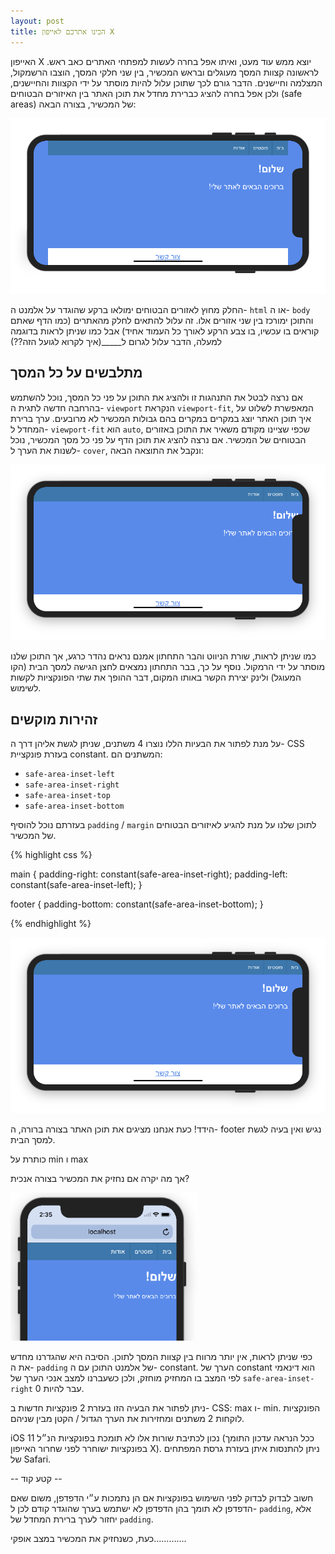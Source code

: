 ```yaml
---
layout: post
title: הכינו אתרכם לאייפון X
---
```

האייפון X יוצא ממש עוד מעט, ואיתו אפל בחרה לעשות למפתחי האתרים כאב ראש. לראשונה קצוות המסך מעוגלים ובראש המכשיר, בין שני חלקי המסך, הוצבו הרשמקול, המצלמה וחיישנים.
הדבר גורם לכך שתוכן עלול להיות מוסתר על ידי הקצוות והחיישנים, ולכן אפל בחרה להציג כברירת מחדל את תוכן האתר בין האיזורים הבטוחים (safe areas) של המכשיר, בצורה הבאה:

<a href="https://guytepper.github.io/designing-websites-for-iphone-x/he/default/">
  <img src="/images/posts/designing-for-iphone-x/default.png" width="550" alt="">
</a>

החלק מחוץ לאזורים הבטוחים ימולאו ברקע שהוגדר על אלמנט ה- `html` או ה- `body` והתוכן ימורכז בין שני אזורים אלו. זה עלול להתאים לחלק מהאתרים (כמו הדף שאתם קוראים בו עכשיו, בו צבע הרקע לאורך כל העמוד אחיד) אבל כמו שניתן לראות בדוגמה למעלה, הדבר עלול לגרום ל_____(איך לקרוא לגועל הזה??)

## מתלבשים על כל המסך

אם נרצה לבטל את התנהגות זו ולהציג את התוכן על פני כל המסך, נוכל להשתמש בהרחבה חדשה לתגית ה- `viewport` הנקראת `viewport-fit`, המאפשרת לשלוט על איך תוכן האתר יוצג במקרים במקרים בהם גבולות המכשיר לא מרובעים.
ערך ברירת המחדל ל- `viewport-fit` הוא `auto`, שכפי שציינו מקודם משאיר את התוכן באזורים הבטוחים של המכשיר.
אם נרצה להציג את תוכן הדף על פני כל מסך המכשיר, נוכל לשנות את הערך ל- `cover`, ונקבל את התוצאה הבאה:

<a href="https://guytepper.github.io/designing-websites-for-iphone-x/he/viewport-fit/">
  <img src="/images/posts/designing-for-iphone-x/viewport-fit.png" width="550" alt="">
</a>

כמו שניתן לראות, שורת הניווט והבר התחתון אמנם נראים נהדר כרגע, אך התוכן שלנו מוסתר על ידי הרמקול.
נוסף על כך, בבר התחתון נמצאים לחצן הגישה למסך הבית (הקו המעוגל) ולינק יצירת הקשר באותו המקום, דבר ההופך את שתי הפונקציות לקשות לשימוש.

## זהירות מוקשים

על מנת לפתור את הבעיות הללו נוצרו 4 משתנים, שניתן לגשת אליהן דרך ה- CSS בעזרת פונקציית constant. המשתנים הם:

- `safe-area-inset-left`
- `safe-area-inset-right`
- `safe-area-inset-top`
- `safe-area-inset-bottom`

בעזרתם נוכל להוסיף `padding` / `margin` לתוכן שלנו על מנת להגיע לאיזורים הבטוחים של המכשיר.

{% highlight css %}

main {
  padding-right: constant(safe-area-inset-right);
  padding-left: constant(safe-area-inset-left);
}

footer {
  padding-bottom: constant(safe-area-inset-bottom);
}

{% endhighlight %}

<a href="https://guytepper.github.io/designing-websites-for-iphone-x/he/constants/">
  <img src="/images/posts/designing-for-iphone-x/constants.png" width="550" alt="">
</a>

הידד! כעת אנחנו מציגים את תוכן האתר בצורה ברורה, ה- footer נגיש ואין בעיה לגשת למסך הבית.

כותרת על min ו max

אך מה יקרה אם נחזיק את המכשיר בצורה אנכית?

<a href="https://guytepper.github.io/designing-websites-for-iphone-x/he/constants/">
  <img src="/images/posts/designing-for-iphone-x/portrait.png" width="300" alt="">
</a>

כפי שניתן לראות, אין יותר מרווח בין קצוות המסך לתוכן. הסיבה היא שהגדרנו מחדש את ה- `padding` של אלמנט התוכן עם ה- constant. הערך של constant הוא דינאמי לפי המצב בו המחזיק מוחזק, ולכן כשעברנו למצב אנכי הערך של `safe-area-inset-right` עבר להיות 0.

ניתן לפתור את הבעיה הזו בעזרת 2 פונקציות חדשות ב- CSS: max ו- min.
הפונקציות לוקחות 2 משתנים ומחזירות את הערך הגדול / הקטן מבין שניהם.

iOS 11 נכון לכתיבת שורות אלו לא תומכת בפונקציות הנ״ל (ככל הנראה עדכון התומך בפונקציות ישוחרר לפני שחרור האייפון X). ניתן להתנסות איתן בעזרת גרסת המפתחים של Safari.

-- קטע קוד --

חשוב לבדוק לבדוק לפני השימוש בפונקציות אם הן נתמכות ע״י הדפדפן, משום שאם הדפדפן לא תומך בהן הדפדפן לא ישתמש בערך שהוגדר קודם לכן ל- `padding`, אלא יחזור לערך ברירת המחדל של `padding`.

כעת, כשנחזיק את המכשיר במצב אופקי………….
